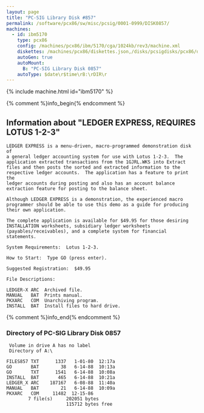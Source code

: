 ```yaml
---
layout: page
title: "PC-SIG Library Disk #857"
permalink: /software/pcx86/sw/misc/pcsig/0001-0999/DISK0857/
machines:
  - id: ibm5170
    type: pcx86
    config: /machines/pcx86/ibm/5170/cga/1024kb/rev3/machine.xml
    diskettes: /machines/pcx86/diskettes.json,/disks/pcsigdisks/pcx86/diskettes.json
    autoGen: true
    autoMount:
      B: "PC-SIG Library Disk 0857"
    autoType: $date\r$time\rB:\rDIR\r
---
```


{% include machine.html id="ibm5170" %}

{% comment %}info_begin{% endcomment %}

## Information about "LEDGER EXPRESS, REQUIRES LOTUS 1-2-3"

    LEDGER EXPRESS is a menu-driven, macro-programmed demonstration disk of
    a general ledger accounting system for use with Lotus 1-2-3.  The
    application extracted transactions from the 1GJRL.WKS into Extract
    files and then posts the sorted and extracted information to the
    respective ledger accounts.  The application has a feature to print the
    ledger accounts during posting and also has an account balance
    extraction feature for posting to the balance sheet.
    
    Although LEDGER EXPRESS is a demonstration, the experienced macro
    programmer should be able to use this demo as a guide for producing
    their own application.
    
    The complete application is available for $49.95 for those desiring
    INSTALLATION worksheets, subsidiary ledger worksheets
    (payables/receivables), and a complete system for financial statements.
    
    System Requirements:  Lotus 1-2-3.
    
    How to Start:  Type GO (press enter).
    
    Suggested Registration:  $49.95
    
    File Descriptions:
    
    LEDGER-X ARC  Archived file.
    MANUAL   BAT  Prints manual.
    PKXARC   COM  Unarchiving program.
    INSTALL  BAT  Install files to hard drive.
{% comment %}info_end{% endcomment %}


### Directory of PC-SIG Library Disk 0857

     Volume in drive A has no label
     Directory of A:\

    FILES857 TXT      1337   1-01-80  12:17a
    GO       BAT        38   6-14-88  10:13a
    GO       TXT      1541   6-14-88  10:08a
    INSTALL  BAT       465   6-14-88  10:21a
    LEDGER_X ARC    187167   6-08-88  11:40a
    MANUAL   BAT        21   6-14-88  10:09a
    PKXARC   COM     11482  12-15-86
            7 file(s)     202051 bytes
                          115712 bytes free
